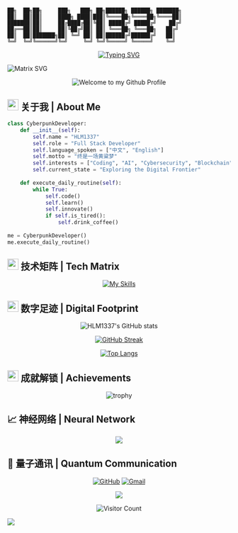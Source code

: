 # <div align="center">

```
██╗  ██╗██╗     ███╗   ███╗ ██╗██████╗ ██████╗ ███████╗
██║  ██║██║     ████╗ ████║███║╚════██╗╚════██╗╚════██║
███████║██║     ██╔████╔██║╚██║ █████╔╝ █████╔╝    ██╔╝
██╔══██║██║     ██║╚██╔╝██║ ██║ ╚═══██╗ ╚═══██╗   ██╔╝ 
██║  ██║███████╗██║ ╚═╝ ██║ ██║██████╔╝██████╔╝   ██║  
╚═╝  ╚═╝╚══════╝╚═╝     ╚═╝ ╚═╝╚═════╝ ╚═════╝    ╚═╝  
```

</div>

<div align="center">

[![Typing SVG](https://readme-typing-svg.demolab.com?font=Fira+Code&size=25&pause=1000&color=2F90F7&center=true&vCenter=true&width=600&lines=Welcome+to+HLM1337's+Cyberpunk+World+%F0%9F%8C%8C;Full+Stack+Developer+%F0%9F%91%A8%E2%80%8D%F0%9F%92%BB;Exploring+the+Digital+Frontier+%F0%9F%8C%90;%E7%BB%88%E6%98%AF%E4%B8%80%E5%9C%BA%E9%BB%84%E7%B2%B1%E6%A2%A6+%F0%9F%8C%8E)](https://git.io/typing-svg)

</div>

![Matrix SVG](https://raw.githubusercontent.com/rodrigograca31/rodrigograca31/master/matrix.svg)

<div align="center">
  <img src="https://github.com/BrunnerLivio/brunnerlivio/blob/master/images/welcome.png?raw=true" style="max-width: 100%;" alt="Welcome to my Github Profile" />
</div>

## <img src="https://media2.giphy.com/media/QssGEmpkyEOhBCb7e1/giphy.gif?cid=ecf05e47a0n3gi1bfqntqmob8g9aid1oyj2wr3ds3mg700bl&rid=giphy.gif" width="25"> 关于我 | About Me 

```python
class CyberpunkDeveloper:
    def __init__(self):
        self.name = "HLM1337"
        self.role = "Full Stack Developer"
        self.language_spoken = ["中文", "English"]
        self.motto = "终是一场黄粱梦"
        self.interests = ["Coding", "AI", "Cybersecurity", "Blockchain"]
        self.current_state = "Exploring the Digital Frontier"
        
    def execute_daily_routine(self):
        while True:
            self.code()
            self.learn()
            self.innovate()
            if self.is_tired():
                self.drink_coffee()
                
me = CyberpunkDeveloper()
me.execute_daily_routine()
```

## <img src="https://media.giphy.com/media/iY8CRBdQXODJSCERIr/giphy.gif" width="25"> 技术矩阵 | Tech Matrix
<div align="center">

[![My Skills](https://skillicons.dev/icons?i=python,js,ts,react,vue,nodejs,docker,kubernetes,git,vscode,linux,aws&theme=dark)](https://skillicons.dev)

</div>

## <img src="https://media.giphy.com/media/j2pOGeGYKe2xCCKwfi/giphy.gif" width="25"> 数字足迹 | Digital Footprint
<div align="center">
  
![HLM1337's GitHub stats](https://github-readme-stats.vercel.app/api?username=HLM1337&show_icons=true&theme=cyberpunk)

[![GitHub Streak](https://github-readme-streak-stats.herokuapp.com/?user=HLM1337&theme=cyberpunk)](https://git.io/streak-stats)

[![Top Langs](https://github-readme-stats.vercel.app/api/top-langs/?username=HLM1337&layout=compact&theme=cyberpunk)](https://github.com/anuraghazra/github-readme-stats)

</div>

## <img src="https://media.giphy.com/media/W5eoZHPpUx9sapR0eu/giphy.gif" width="25"> 成就解锁 | Achievements
<div align="center">
  
![trophy](https://github-profile-trophy.vercel.app/?username=HLM1337&theme=onestar&no-frame=true&column=7)

</div>

## 📈 神经网络 | Neural Network
<div align="center">
  
![](https://github-readme-activity-graph.vercel.app/graph?username=HLM1337&theme=synthwave-84)

</div>

## 🤝 量子通讯 | Quantum Communication
<div align="center">
  
[![GitHub](https://img.shields.io/badge/-GITHUB-000000?style=for-the-badge&logo=github&logoColor=FF00FF)](https://github.com/HLM1337)
[![Gmail](https://img.shields.io/badge/-GMAIL-FF00FF?style=for-the-badge&logo=gmail&logoColor=white)](mailto:your.email@gmail.com)

<img src="https://raw.githubusercontent.com/Trilokia/Trilokia/379277808c61ef204768a61bbc5d25bc7798ccf1/bottom_header.svg" />

![Visitor Count](https://profile-counter.glitch.me/HLM1337/count.svg)

</div>

![](https://raw.githubusercontent.com/Sutil/Sutil/2b2fad3bf54522bb30c8c170591fc68ff51b69e6/github-contribution-grid-snake2.svg) 